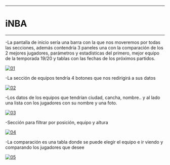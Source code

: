 ***

# iNBA

***

-La pantalla de inicio sería una barra con la que nos moveremos por todas las secciones, además contendría 3 paneles una con la comparación de los 2 mejores jugadores, parámetros y estadísticas del primero, mejor equipo de la temporada 19/20 y tablas con las fechas de los próximos partidos.

<a href="https://ibb.co/cvFfvHx"><img src="https://i.ibb.co/z5R95YN/01.png" alt="01" border="0"></a>



-La sección de equipos tendría 4 botones que nos redirigirá a sus datos

<a href="https://ibb.co/jJWLSsR"><img src="https://i.ibb.co/Z2Yh07m/02.png" alt="02" border="0"></a>


-Los datos de los equipos que tendrían ciudad, cancha, nombre.. y al lado una lista con los jugadores con su nombre y una foto.

<a href="https://ibb.co/C6Qywbx"><img src="https://i.ibb.co/hcVNgBp/03.png" alt="03" border="0"></a>


-Sección para filtrar por posición, equipo y altura

<a href="https://ibb.co/TTVqr55"><img src="https://i.ibb.co/6Z3JN55/04.png" alt="04" border="0"></a>

-La comparación es una tabla donde se puede elegir el equipo e ir viendo y comparando los jugadores que desee

<a href="https://ibb.co/tCFnggk"><img src="https://i.ibb.co/ThdJ66p/05.png" alt="05" border="0"></a>
